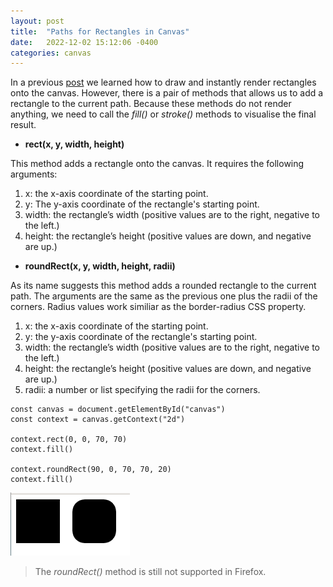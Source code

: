 ```yaml
---
layout: post
title:  "Paths for Rectangles in Canvas"
date:   2022-12-02 15:12:06 -0400
categories: canvas
---
```

In a previous [post](https://danielmart-tech.github.io/canvas/2022/10/07/rectangles-canvas.html) we learned how to draw and instantly render rectangles onto the canvas. However, there is a pair of methods that allows us to add a rectangle to the current path. Because these methods do not render anything, we need to call the *fill()* or *stroke()* methods to visualise the final result.

- **rect(x, y, width, height)**

This method adds a rectangle onto the canvas. It requires the following arguments:

1. x: the x-axis coordinate of the starting point.
2. y: The y-axis coordinate of the rectangle's starting point.
3. width: the rectangle’s width (positive values are to the right, negative to the left.)
4. height: the rectangle’s height (positive values are down, and negative are up.)

- **roundRect(x, y, width, height, radii)**

As its name suggests this method adds a rounded rectangle to the current path. The arguments are the same as the previous one plus the radii of the corners. Radius values work similiar as the border-radius CSS property.

1. x: the x-axis coordinate of the starting point.
2. y: the y-axis coordinate of the rectangle's starting point.
3. width: the rectangle’s width (positive values are to the right, negative to the left.)
4. height: the rectangle’s height (positive values are down, and negative are up.)
5. radii: a number or list specifying the radii for the corners.

<pre><code>const canvas = document.getElementById("canvas")
const context = canvas.getContext("2d")

context.rect(0, 0, 70, 70)
context.fill()

context.roundRect(90, 0, 70, 70, 20)
context.fill()
</code></pre>

![rects](/../../../assets/images/rects.png)

> The *roundRect()* method is still not supported in Firefox.